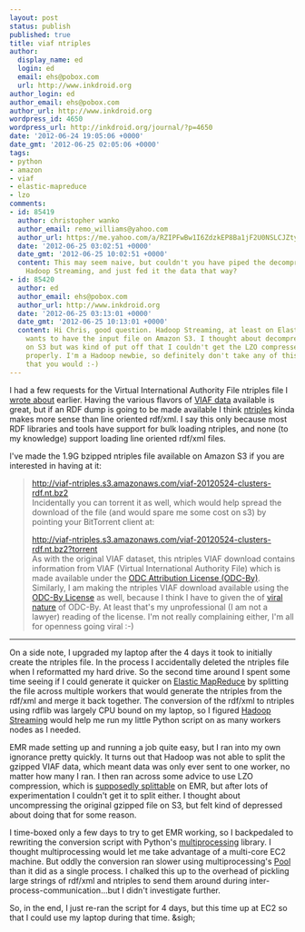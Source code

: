 ```yaml
---
layout: post
status: publish
published: true
title: viaf ntriples
author:
  display_name: ed
  login: ed
  email: ehs@pobox.com
  url: http://www.inkdroid.org
author_login: ed
author_email: ehs@pobox.com
author_url: http://www.inkdroid.org
wordpress_id: 4650
wordpress_url: http://inkdroid.org/journal/?p=4650
date: '2012-06-24 19:05:06 +0000'
date_gmt: '2012-06-25 02:05:06 +0000'
tags:
- python
- amazon
- viaf
- elastic-mapreduce
- lzo
comments:
- id: 85419
  author: christopher wanko
  author_email: remo_williams@yahoo.com
  author_url: https://me.yahoo.com/a/RZIPFwBw1I6ZdzkEP8Ba1jF2U0NSLCJZtys-#c3bec
  date: '2012-06-25 03:02:51 +0000'
  date_gmt: '2012-06-25 10:02:51 +0000'
  content: This may seem naive, but couldn't you have piped the decompression into
    Hadoop Streaming, and just fed it the data that way?
- id: 85420
  author: ed
  author_email: ehs@pobox.com
  author_url: http://www.inkdroid.org
  date: '2012-06-25 03:13:01 +0000'
  date_gmt: '2012-06-25 10:13:01 +0000'
  content: Hi Chris, good question. Hadoop Streaming, at least on Elastic MapReduce,
    wants to have the input file on Amazon S3. I thought about decompressing the file
    on S3 but was kind of put off that I couldn't get the LZO compressed file to split
    properly. I'm a Hadoop newbie, so definitely don't take any of this as gospel--not
    that you would :-)
---
```


<p>I had a few requests for the Virtual International Authority File ntriples file I <a href="http://inkdroid.org/journal/2012/05/15/diving-into-viaf/">wrote about</a> earlier. Having the various flavors of <a href="http://viaf.org/viaf/data/">VIAF data</a> available is great, but if an RDF dump is going to be made available I think <a href="http://en.wikipedia.org/wiki/N-Triples">ntriples</a> kinda makes more sense than line oriented rdf/xml. I say this only because most RDF libraries and tools have support for bulk loading ntriples, and none (to my knowledge) support loading line oriented rdf/xml files.</p>
<p>I've made the 1.9G bzipped ntriples file available on Amazon S3 if you are interested in having at it:</p>
<blockquote>
<p><a rel="nofollow" href="http://viaf-ntriples.s3.amazonaws.com/viaf-20120524-clusters-rdf.nt.bz2">http://viaf-ntriples.s3.amazonaws.com/viaf-20120524-clusters-rdf.nt.bz2</a><br />
  Incidentally you can torrent it as well, which would help spread the download of the file (and would spare me some cost on s3) by pointing your BitTorrent client at:</p>
<p><a rel="nofollow" href="http://viaf-ntriples.s3.amazonaws.com/viaf-20120524-clusters-rdf.nt.bz2?torrent">http://viaf-ntriples.s3.amazonaws.com/viaf-20120524-clusters-rdf.nt.bz2?torrent</a><br />
  As with the original VIAF dataset, this ntriples VIAF download contains information from VIAF (Virtual International Authority File) which is made available under the <a href="http://opendatacommons.org/licenses/by/1.0/">ODC Attribution License (ODC-By)</a>. Similarly, I am making the ntriples VIAF download available using the <a rel="license" href="http://opendatacommons.org/category/odc-by/">ODC-By License</a> as well, because I think I have to given the of <a href="http://opendatacommons.org/licenses/by/1.0/#4-0-conditions-of-use">viral nature</a> of ODC-By. At least that's my unprofessional (I am not a lawyer) reading of the license. I'm not really complaining either, I'm all for openness going viral :-)</p>
</blockquote>
<hr />
<p>On a side note, I upgraded my laptop after the 4 days it took to initially create the ntriples file. In the process I accidentally deleted the ntriples file when I reformatted my hard drive. So the second time around I spent some time seeing if I could generate it quicker on <a href="http://aws.amazon.com/elasticmapreduce/">Elastic MapReduce</a> by splitting the file across multiple workers that would generate the ntriples from the rdf/xml and merge it back together. The conversion of the rdf/xml to ntriples using rdflib was largely CPU bound on my laptop, so I figured <a href="http://web.archive.org/web/20120829035941/http://hadoop.apache.org:80/common/docs/r0.15.2/streaming.html">Hadoop Streaming</a> would help me run my little Python script on as many workers nodes as I needed.</p>
<p>EMR made setting up and running a job quite easy, but I ran into my own ignorance pretty quickly. It turns out that Hadoop was not able to split the gzipped VIAF data, which meant data was only ever sent to one worker, no matter how many I ran. I then ran across some advice to use LZO compression, which is <a href="https://forums.aws.amazon.com/thread.jspa?messageID=347820&amp;#347820">supposedly splittable</a> on EMR, but after lots of experimentation I couldn't get it to split either. I thought about uncompressing the original gzipped file on S3, but felt kind of depressed about doing that for some reason.</p>
<p>I time-boxed only a few days to try to get EMR working, so I backpedaled to rewriting the conversion script with Python's <a href="http://docs.python.org/library/multiprocessing.html">multiprocessing</a> library. I thought multiprocessing would let me take advantage of a multi-core EC2 machine. But oddly the conversion ran slower using multiprocessing's <a href="http://docs.python.org/library/multiprocessing.html#using-a-pool-of-workers">Pool</a> than it did as a single process. I chalked this up to the overhead of pickling large strings of rdf/xml and ntriples to send them around during inter-process-communication...but I didn't investigate further.</p>
<p>So, in the end, I just re-ran the script for 4 days, but this time up at EC2 so that I could use my laptop during that time. &sigh;</p>
